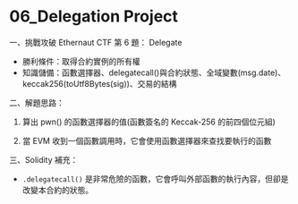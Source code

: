 # 06_Delegation Project

一、挑戰攻破 Ethernaut CTF 第 6 題： Delegate

- 勝利條件：取得合約實例的所有權
- 知識儲備：函數選擇器、delegatecall()與合約狀態、全域變數(msg.date)、 keccak256(toUtf8Bytes(sig))、交易的結構

二、解題思路：

1. 算出 pwn() 的函數選擇器的值(函數簽名的 Keccak-256 的前四個位元組)

2. 當 EVM 收到一個函數調用時，它會使用函數選擇器來查找要執行的函數

三、Solidity 補充：

- ``` .delegatecall() ``` 是非常危險的函數，它會呼叫外部函數的執行內容，但卻是改變本合約的狀態。